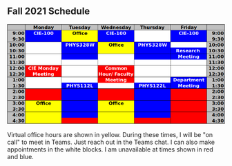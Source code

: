 ## Fall 2021 Schedule

<!-- My summer schedule is flexible. [Please get in touch](mailto:lriley@ursinus.edu) if you'd like to meet. -->

![Schedule](/assets/img/schedule.png) 

Virtual office hours are shown in yellow. During these times, I will be "on call" to meet in Teams. Just reach out in the Teams chat. I can also make appointments in the white blocks. I am unavailable at times shown in red and blue.
